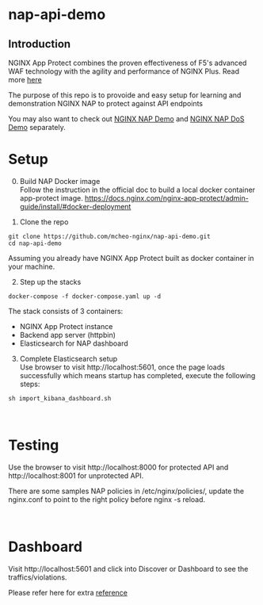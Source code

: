 # nap-api-demo

## Introduction
NGINX App Protect combines the proven effectiveness of F5's advanced WAF technology with the agility and performance of NGINX Plus. Read more [here](https://www.nginx.com/products/nginx-app-protect/web-application-firewall)

The purpose of this repo is to provoide and easy setup for learning and demonstration NGINX NAP to protect against API endpoints

You may also want to check out [NGINX NAP Demo](https://github.com/mcheo-nginx/nap-demo) and [NGINX NAP DoS Demo](https://github.com/mcheo-nginx/nap-dos-demo) separately.
<br/>


# Setup

0. Build NAP Docker image</br>
Follow the instruction in the official doc to build a local docker container app-protect image. https://docs.nginx.com/nginx-app-protect/admin-guide/install/#docker-deployment


1. Clone the repo
```
git clone https://github.com/mcheo-nginx/nap-api-demo.git
cd nap-api-demo
```

Assuming you already have NGINX App Protect built as docker container in your machine.


2. Step up the stacks
```
docker-compose -f docker-compose.yaml up -d
```

The stack consists of 3 containers:
- NGINX App Protect instance
- Backend app server (httpbin)
- Elasticsearch for NAP dashboard


3. Complete Elasticsearch setup</br>
Use browser to visit http://localhost:5601, once the page loads successfully which means startup has completed, execute the following steps:
```
sh import_kibana_dashboard.sh
```
<br/>


# Testing
Use the browser to visit http://localhost:8000 for protected API and http://localhost:8001 for unprotected API.

There are some samples NAP policies in /etc/nginx/policies/, update the nginx.conf to point to the right policy before nginx -s reload.


<br/>

# Dashboard
Visit http://localhost:5601 and click into Discover or Dashboard to see the traffics/violations.

Please refer here for extra [reference](https://devcentral.f5.com/s/articles/Dashboards-for-NGINX-App-Protect)

<br/>
